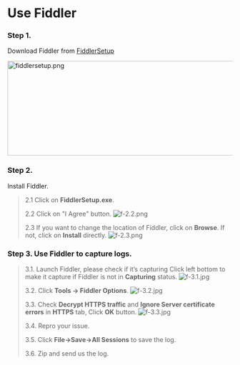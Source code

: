# Use Fiddler

### Step 1. 
Download Fiddler from [FiddlerSetup](https://www.telerik.com/download/fiddler/fiddler2)

<img src="https://s2.loli.net/2022/09/19/KvPsyWf91CawElq.png" alt="fiddlersetup.png" width="616" height="212">

### Step 2. 
Install Fiddler.
> 2.1 Click on **FiddlerSetup.exe**.
> 
> 2.2 Click on "I Agree" button.
> ![f-2.2.png](https://s2.loli.net/2022/09/19/DoJWyLpr1inEGlQ.png)
> 
> 2.3 If you want to change the location of Fiddler, click on **Browse**. If not, click on **Install** directly.
> ![f-2.3.png](https://s2.loli.net/2022/09/19/MB9FlPtJTnbgQvE.png)

### Step 3. Use Fiddler to capture logs.
> 3.1. Launch Fiddler, please check if it’s capturing
Click left bottom to make it capture if Fiddler is not in **Capturing** status.
> ![f-3.1.jpg](https://s2.loli.net/2022/09/19/BauxP1IFnhORMfQ.jpg)
>
> 3.2. Click **Tools -> Fiddler Options**.
> ![f-3.2.jpg](https://s2.loli.net/2022/09/19/T6VkQ8aY1JBAhxf.jpg)
>
> 3.3. Check **Decrypt HTTPS traffic** and **Ignore Server certificate errors** in **HTTPS** tab, Click **OK** button.
> ![f-3.3.jpg](https://s2.loli.net/2022/09/19/qxskyvDpX7HCPJI.jpg)
>
> 3.4. Repro your issue.
>
> 3.5. Click **File->Save->All Sessions** to save the log.
> 
> 3.6. Zip and send us the log.
